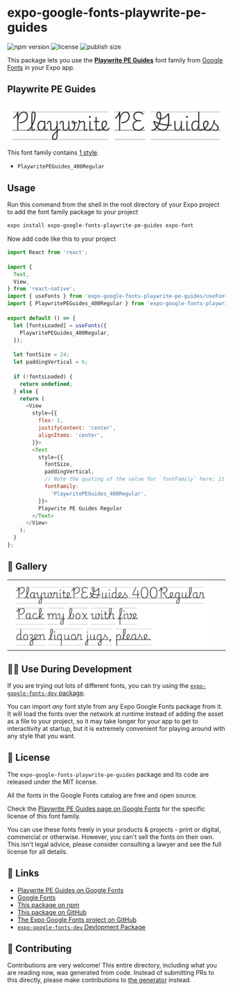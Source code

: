 # expo-google-fonts-playwrite-pe-guides

![npm version](https://flat.badgen.net/npm/v/expo-google-fonts-playwrite-pe-guides)
![license](https://flat.badgen.net/github/license/expo/google-fonts)
![publish size](https://flat.badgen.net/packagephobia/install/expo-google-fonts-playwrite-pe-guides)

This package lets you use the [**Playwrite PE Guides**](https://fonts.google.com/specimen/Playwrite+PE+Guides) font family from [Google Fonts](https://fonts.google.com/) in your Expo app.

## Playwrite PE Guides

![Playwrite PE Guides](./font-family.png)

This font family contains [1 style](#-gallery).

- `PlaywritePEGuides_400Regular`

## Usage

Run this command from the shell in the root directory of your Expo project to add the font family package to your project
```sh
expo install expo-google-fonts-playwrite-pe-guides expo-font
```

Now add code like this to your project
```js
import React from 'react';

import {
  Text,
  View,
} from 'react-native';
import { useFonts } from 'expo-google-fonts-playwrite-pe-guides/useFonts';
import { PlaywritePEGuides_400Regular } from 'expo-google-fonts-playwrite-pe-guides/400Regular';

export default () => {
  let [fontsLoaded] = useFonts({
    PlaywritePEGuides_400Regular,
  });

  let fontSize = 24;
  let paddingVertical = 6;

  if (!fontsLoaded) {
    return undefined;
  } else {
    return (
      <View
        style={{
          flex: 1,
          justifyContent: 'center',
          alignItems: 'center',
        }}>
        <Text
          style={{
            fontSize,
            paddingVertical,
            // Note the quoting of the value for `fontFamily` here; it expects a string!
            fontFamily:
              'PlaywritePEGuides_400Regular',
          }}>
          Playwrite PE Guides Regular
        </Text>
      </View>
    );
  }
};

```

## 🔡 Gallery


||||
|-|-|-|
|![PlaywritePEGuides_400Regular](.//400Regular/PlaywritePEGuides_400Regular.ttf.png)||||


## 👩‍💻 Use During Development

If you are trying out lots of different fonts, you can try using the [`expo-google-fonts-dev` package](https://github.com/freeboub/google-fonts/tree/master/font-packages/dev#readme).

You can import *any* font style from any Expo Google Fonts package from it. It will load the fonts
over the network at runtime instead of adding the asset as a file to your project, so it may take longer
for your app to get to interactivity at startup, but it is extremely convenient
for playing around with any style that you want.

## 📖 License

The `expo-google-fonts-playwrite-pe-guides` package and its code are released under the MIT license.

All the fonts in the Google Fonts catalog are free and open source.

Check the [Playwrite PE Guides page on Google Fonts](https://fonts.google.com/specimen/Playwrite+PE+Guides) for the specific license of this font family.

You can use these fonts freely in your products & projects - print or digital, commercial or otherwise. However, you can't sell the fonts on their own. This isn't legal advice, please consider consulting a lawyer and see the full license for all details.

## 🔗 Links

- [Playwrite PE Guides on Google Fonts](https://fonts.google.com/specimen/Playwrite+PE+Guides)
- [Google Fonts](https://fonts.google.com/)
- [This package on npm](https://www.npmjs.com/package/expo-google-fonts-playwrite-pe-guides)
- [This package on GitHub](https://github.com/freeboub/google-fonts/tree/master/font-packages/playwrite-pe-guides)
- [The Expo Google Fonts project on GitHub](https://github.com/freeboub/google-fonts)
- [`expo-google-fonts-dev` Devlopment Package](https://github.com/freeboub/google-fonts/tree/master/font-packages/dev)

## 🤝 Contributing

Contributions are very welcome! This entire directory, including what you are reading now, was generated from code. Instead of submitting PRs to this directly, please make contributions to [the generator](https://github.com/freeboub/google-fonts/tree/master/packages/generator) instead.
